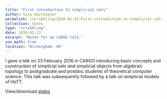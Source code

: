 ```yaml
---
title: "First introduction to simplicial sets"
author: Sina Hazratpour
permalink: /scribbling/2016-02-23-First-introduction-to-simplicial-sets
collection: notes
type: "scribbling"
date: 2016-02-23
excerpt: "Notes for my CARGO talk."
use_math: true
location: "Birmingham, UK"
---
```


I gave a talk on 23 February 2016 in CARGO introducing basic concepts and construction of simplicial sets and simplicial objects from algebraic topology to postgraduate and postdoc students of theoretical computer science. This talk was subsequently followed by a talk on simplicial models of HoTT. 

View/download [slides](https://sinhp.github.io/files/CT/First-introduction-to-simplicial-sets.pdf) <i class="fa fa-file-pdf-o" aria-hidden="true"></i>
